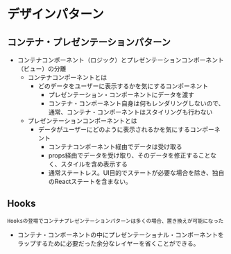 # デザインパターン

## コンテナ・プレゼンテーションパターン

- コンテナコンポーネント（ロジック）とプレゼンテーションコンポーネント（ビュー）の分離
  - コンテナコンポーネントとは
    - どのデータをユーザーに表示するかを気にするコンポーネント
      - プレゼンテーション・コンポーネントにデータを渡す
      -  コンテナ・コンポーネント自身は何もレンダリングしないので、通常、コンテナ・コンポーネントはスタイリングも行わない
  - プレゼンテーションコンポーネントとは
    - データがユーザーにどのように表示されるかを気にするコンポーネント
      - コンテナコンポーネント経由でデータは受け取る
      - props経由でデータを受け取り、そのデータを修正することなく、スタイルを含め表示する
      - 通常ステートレス。UI目的でステートが必要な場合を除き、独自のReactステートを含まない。

## Hooks

`Hooksの登場でコンテナプレゼンテーションパターンは多くの場合、置き換えが可能になった`

- コンテナ・コンポーネントの中にプレゼンテーショナル・コンポーネントをラップするために必要だった余分なレイヤーを省くことができる。
